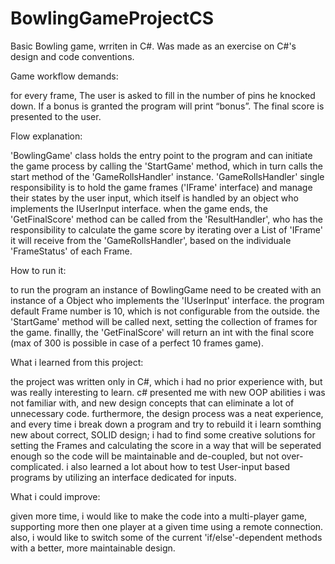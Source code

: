 # BowlingGameProjectCS
Basic Bowling game, wrriten in C#. Was made as an exercise on C#'s design and code conventions.

Game workflow demands:

for every frame, The user is asked to fill in the number of pins he knocked down. If a bonus is granted the program will print “bonus”. The final score is presented to the user.

Flow explanation:

'BowlingGame' class holds the entry point to the program and can initiate the game process by calling the 'StartGame' method, which in turn calls the start method of the 'GameRollsHandler' instance. 'GameRollsHandler' single responsibility is to hold the game frames ('IFrame' interface) and manage their states by the user input, which itself is handled by an object who implements the IUserInput interface. when the game ends, the 'GetFinalScore' method can be called from the 'ResultHandler', who has the responsibility to calculate the game score by iterating over a List of 'IFrame' it will receive from the 'GameRollsHandler', based on the individuale 'FrameStatus' of each Frame.

How to run it:

to run the program an instance of BowlingGame need to be created with an instance of a Object who implements the 'IUserInput' interface. the program default Frame number is 10, which is not configurable from the outside. 
the 'StartGame' method will be called next, setting the collection of frames for the game.
finallly, the 'GetFinalScore' will return an int with the final score (max of 300 is possible in case of a perfect 10 frames game).

What i learned from this project:

the project was written only in C#, which i had no prior experience with, but was really interesting to learn. c# presented me with new OOP abilities i was not familiar with, and new design concepts that can eliminate a lot of unnecessary code. furthermore, the design process was a neat experience, and every time i break down a program and try to rebuild it i learn somthing new about correct, SOLID design; i had to find some creative solutions for setting the Frames and calculating the score in a way that will be seperated enough so the code will be maintainable and de-coupled, but not over-complicated.
i also learned a lot about how to test User-input based programs by utilizing an interface dedicated for inputs.

What i could improve:

given more time, i would like to make the code into a multi-player game, supporting more then one player at a given time using a remote connection.
also, i would like to switch some of the current 'if/else'-dependent methods with a better, more maintainable design. 
